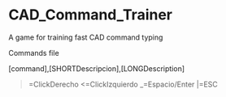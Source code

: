 # CAD_Command_Trainer
A game for training fast CAD command typing


Commands file 

[command],[SHORTDescripcion],[LONGDescription]
>=ClickDerecho
<=ClickIzquierdo
_=Espacio/Enter
|=ESC
